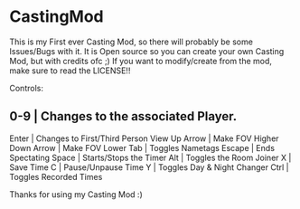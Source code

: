 # CastingMod
This is my First ever Casting Mod, so there will probably be some Issues/Bugs with it.
It is Open source so you can create your own Casting Mod, but with credits ofc ;)
If you want to modify/create from the mod, make sure to read the LICENSE!!

Controls:

0-9 | Changes to the associated Player.
-----------------------------------------
Enter | Changes to First/Third Person View
Up Arrow | Make FOV Higher
Down Arrow | Make FOV Lower
Tab | Toggles Nametags
Escape | Ends Spectating
Space | Starts/Stops the Timer
Alt | Toggles the Room Joiner
X | Save Time
C | Pause/Unpause Time
Y | Toggles Day & Night Changer
Ctrl | Toggles Recorded Times


Thanks for using my Casting Mod :)
